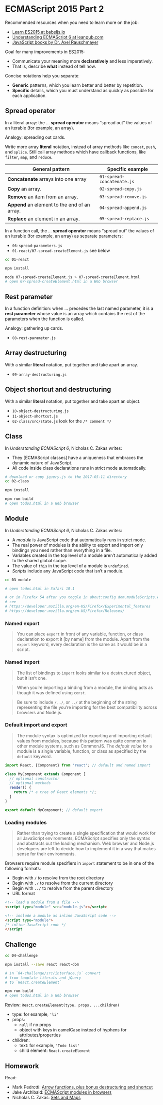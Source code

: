 # ECMAScript 2015 Part 2

Recommended resources when you need to learn more on the job:

* [Learn ES2015 at babeljs.io](https://babeljs.io/learn-es2015/)
* [Understanding ECMAScript 6 at leanpub.com](https://leanpub.com/understandinges6)
* [JavaScript books by Dr. Axel Rauschmayer](http://exploringjs.com/)

Goal for many improvements in ES2015:

* Communicate your meaning more **declaratively** and less imperatively.
* That is, describe **what** instead of tell how.

Concise notations help you separate:

* **Generic** patterns, which you learn better and better by repetition.
* **Specific** details, which you must understand as quickly as possible for each application.

## Spread operator

In a literal array: the ... **spread operator** means “spread out” the values of an iterable (for example, an array).

Analogy: spreading out cards.

Write more array **literal** notation, instead of array methods like `concat`, `push`, and `splice`.
Still call array methods which have callback functions, like `filter`, `map`, and `reduce`.

| General pattern | Specific example |
| --- | --- |
| **Concatenate** arrays into one array | `01-spread-concatenate.js` |
| **Copy** an array. | `02-spread-copy.js` |
| **Remove** an item from an array. | `03-spread-remove.js` |
| **Append** an element to the end of an array. | `04-spread-append.js` |
| **Replace** an element in an array. | `05-spread-replace.js` |

In a function call, the ... **spread operator** means “spread out” the values of an iterable (for example, an array) as separate parameters:

* `06-spread-parameters.js`
* `01-react/07-spread-createElement.js` see below

```sh
cd 01-react

npm install

node 07-spread-createElement.js > 07-spread-createElement.html
# open 07-spread-createElement.html in a Web browser
```

## Rest parameter

In a function definition: when ... precedes the last named parameter, it is a **rest parameter** whose  value is an array which contains the rest of the parameters when the function is called.

Analogy: gathering up cards.

* `08-rest-parameter.js`

## Array destructuring

With a similar **literal** notation, put together and take apart an array.

* `09-array-destructuring.js`

## Object shortcut and destructuring

With a similar **literal** notation, put together and take apart an object.

* `10-object-destructuring.js`
* `11-object-shortcut.js`
* `02-class/src/state.js` look for the `/* comment */`

## Class

In *Understanding ECMAScript 6*, Nicholas C. Zakas writes:

* They [ECMAScript classes] have a uniqueness that embraces the dynamic nature of JavaScript.
* All code inside class declarations runs in strict mode automatically.

```sh
# download or copy jquery.js to the 2017-05-11 directory
cd 02-class

npm install

npm run build
# open todos.html in a Web browser
```

## Module

In *Understanding ECMAScript 6*, Nicholas C. Zakas writes:

* A *module* is JavaScript code that automatically runs in strict mode.
* The real power of modules is the ability to export and import only bindings you need rather than everything in a file.
* Variables created in the top level of a module aren’t automatically added to the shared global scope.
* The value of `this` in the top level of a module is `undefined`.
* *Scripts* include any JavaScript code that isn’t a module.

```sh
cd 03-module

# open todos.html in Safari 10.1

# or in Firefox 54 after you toggle in about:config dom.moduleScripts.enabled
# see
# https://developer.mozilla.org/en-US/Firefox/Experimental_features
# https://developer.mozilla.org/en-US/Firefox/Releases/
```

### Named export

> You can place `export` in front of any variable, function, or class declaration to export it [by name] from the module. Apart from the `export` keyword, every declaration is the same as it would be in a script.

### Named import

> The list of bindings to `import` looks similar to a destructured object, but it isn’t one.

> When you’re importing a binding from a module, the binding acts as though it was defined using `const`.

> Be sure to include `/`, `./`, or `../` at the beginning of the string representing the file you’re importing for the best compatibility across browsers and Node.js.

### Default import and export

> The module syntax is optimized for exporting and importing default values from modules, because this pattern was quite common in other module systems, such as CommonJS. The *default value* for a module is a single variable, function, or class as specified by the `default` keyword.

```js
import React, {Component} from 'react'; // default and named import

class MyComponent extends Component {
  // optional constructor
  // optional methods
  render() {
    return /* a tree of React elements */;
  }
}

export default MyComponent; // default export
```

### Loading modules

> Rather than trying to create a single specification that would work for all JavaScript environments, ECMAScript specifies only the syntax and abstracts out the loading mechanism. Web browser and Node.js developers are left to decide how to implement it in a way that makes sense for their environments.

Browsers require module specifiers in `import` statement to be in one of the following formats:

* Begin with `/` to resolve from the root directory
* Begin with `./` to resolve from the current directory
* Begin with `../` to resolve from the parent directory
* URL format

```html
<!-- load a module from a file -->
<script type="module" src="module.js"></script>

<!-- include a module as inline JavaScript code -->
<script type="module">
/* inline JavaScript code */
</script
```

## Challenge

```sh
cd 04-challenge

npm install --save react react-dom

# in `04-challenge/src/interface.js` convert
# from template literals and jQuery
# to `React.createElement`

npm run build
# open todos.html in a Web browser
```

Review: `React.createElement(type, props, ...children)`

* type: for example, `'li'`
* props:
  * `null` if no props
  * object with keys in camelCase instead of hyphens for attributes/properties
* children:
  * text: for example, `'Todo list'`
  * child element: `React.createElement`

## Homework

Read:

* Mark Pedrotti: [Arrow functions, plus bonus destructuring and shortcut](https://speakerdeck.com/pedrottimark/arrow-functions-columbia-front-end)
* Jake Archibald: [ECMAScript modules in browsers](https://jakearchibald.com/2017/es-modules-in-browsers/)
* Nicholas C. Zakas: [Sets and Maps](https://leanpub.com/understandinges6/read#leanpub-auto-sets-and-maps)
